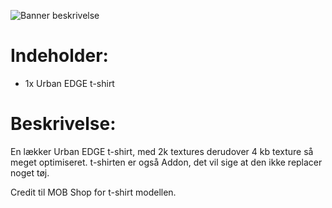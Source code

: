 ![Banner beskrivelse](https://github.com/Attire-dk/Attire_images/blob/main/urbanedge_presentation.png?raw=true)

# **Indeholder:**
- 1x Urban EDGE t-shirt

# **Beskrivelse:**
En lækker Urban EDGE t-shirt, med 2k textures derudover 4 kb texture så meget optimiseret. t-shirten er også Addon, det vil sige at den ikke replacer noget tøj.

Credit til MOB Shop for t-shirt modellen. 
